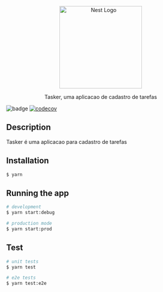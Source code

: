 <p align="center">
  <a href="http://nestjs.com/" target="blank"><img src="https://nestjs.com/img/logo_text.svg" width="220" alt="Nest Logo" /></a>
</p>

<p align="center">Tasker, uma aplicacao de cadastro de tarefas </p>

![badge](https://action-badges.now.sh/lukascivil/tasker)
[![codecov](https://codecov.io/gh/lukascivil/tasker/branch/master/graph/badge.svg)](https://codecov.io/gh/lukascivil/tasker)

## Description

Tasker é uma aplicacao para cadastro de tarefas

## Installation

```bash
$ yarn
```

## Running the app

```bash
# development
$ yarn start:debug

# production mode
$ yarn start:prod
```

## Test

```bash
# unit tests
$ yarn test

# e2e tests
$ yarn test:e2e
```
